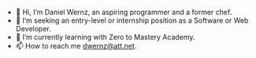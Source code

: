 - 👋 Hi, I’m Daniel Wernz, an aspiring programmer and a former chef.
- 👀 I’m seeking an entry-level or internship position as a Software or Web Developer.
- 🌱 I’m currently learning with Zero to Mastery Academy.
- 📫 How to reach me dwernz@att.net.

<!---
dwernz/dwernz is a ✨ special ✨ repository because its `README.md` (this file) appears on your GitHub profile.
You can click the Preview link to take a look at your changes.
--->
